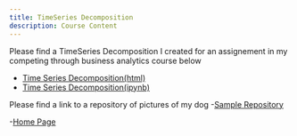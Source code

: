 ```yaml
---
title: TimeSeries Decomposition
description: Course Content
---
```


Please find a TimeSeries Decomposition I created for an assignement in my competing through business analytics course below
- [Time Series Decomposition(html)](TimeSeries.html)
- [Time Series Decomposition(ipynb)](TimeSeries.ipynb)

Please find a link to a repository of pictures of my dog
-[Sample Repository](https://github.com/mbgarver/sample)

-[Home Page](https://mbgarver.github.io/)
